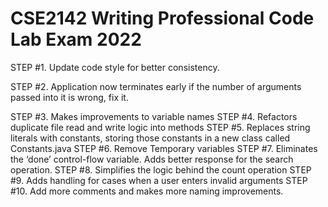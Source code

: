 # CSE2142 Writing Professional Code Lab Exam 2022

STEP #1.	Update code style for better consistency.<br>  

STEP #2.	Application now terminates early if the number of arguments passed into it is wrong, fix it.  

STEP #3.	Makes improvements to variable names
STEP #4.	Refactors duplicate file read and write logic into methods
STEP #5.	Replaces string literals with constants, storing those constants in a new class called Constants.java
STEP #6.	Remove Temporary variables
STEP #7.	Eliminates the ‘done’ control-flow variable. Adds better response for the search operation.
STEP #8.	Simplifies the logic behind the count operation
STEP #9.	Adds handling for cases when a user enters invalid arguments
STEP #10.	Add more comments and makes more naming improvements.


